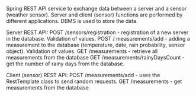Spring REST API service to exchange data between a server and a sensor (weather sensor). Server and client (sensor) functions are performed by different applications. DBMS is used to store the data.

Server REST API:
POST /sensors/registration - registration of a new server in the database. Validation of values.
POST / measurements/add - adding a measurement to the database (temperature, date, rain probability, sensor object). Validation of values.
GET /measurements - retrieve all measurements from the database
GET /measurements/rainyDaysCount - get the number of rainy days from the database.

Client (sensor) REST API:
POST /measurements/add - uses the RestTemplate class to send random requests.
GET /measurements - get measurements from the database.